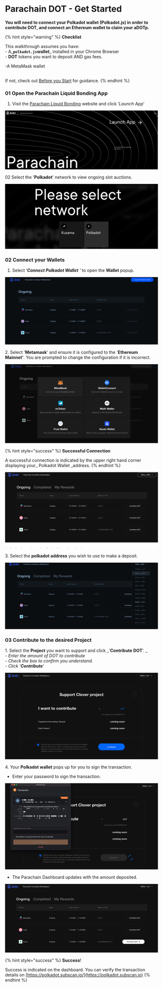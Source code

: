 # Parachain DOT - Get Started

**You will need to connect your Polkadot wallet (Polkadot.js) in order to contribute DOT, and connect an Ethereum wallet to claim your aDOTp.**

{% hint style="warning" %}
**Checklist**

This walkthrough assumes you have: \
\- A_**`polkadot.js`wallet**_ installed in your Chrome Browser\
\- **DOT** tokens you want to deposit AND gas fees.&#x20;

\-A MetaMask wallet

\
If not, check out [Before you Start](../../liquid-staking/polkadot/get-started.md) for guidance.&#x20;
{% endhint %}

### 01 Open the Parachain Liquid Bonding App

1. Visit the [Parachain Liquid Bonding](https://stakefi.ankr.com/parachain-bonds) website and click ‘_Launch App_’

![](<../../../.gitbook/assets/Screenshot 2021-11-08 at 14.41.19.png>)

02 Select the '**Polkadot**'  network to view ongoing slot auctions.

![](<../../../.gitbook/assets/Screenshot 2021-11-08 at 14.43.19.png>)

### 02 Connect your Wallets

1. Select ‘_**Connect Polkadot Wallet** '_ to open the **Wallet** popup.

![](<../../../.gitbook/assets/Screenshot 2021-11-08 at 14.49.38.png>)

2\. Select '**Metamask**' and ensure it is configured to the '**Ethereum Mainnet'**. You are prompted to change the configuration if it is incorrect.

![](<../../../.gitbook/assets/Screenshot 2021-11-08 at 14.50.51.png>)

{% hint style="success" %}
**Successful Connection**

A successful connection is indicated by the upper right hand corner displaying your_ Polkadot Wallet _address.&#x20;
{% endhint %}

![](<../../../.gitbook/assets/Screenshot 2021-11-08 at 14.55.06.png>)

3\. Select the **polkadot address** you wish to use to make a deposit.

![](<../../../.gitbook/assets/Screenshot 2021-11-08 at 14.57.06 (1).png>)

### 03 Contribute to the desired Project

1\. Select the **Project** you want to support and click _'**Contribute DOT**'. _\
_- _Enter the amount of DOT to contribute\
\- Check the box to confirm you understand.\
\- Click '_**Contribute**_'

![](<../../../.gitbook/assets/Screenshot 2021-11-08 at 14.59.55.png>)

4\. Your **Polkadot wallet** pops up for you to sign the transaction.&#x20;

* Enter your password to sign the transaction.&#x20;

![](<../../../.gitbook/assets/Screenshot 2021-11-08 at 15.02.08.png>)

* The Parachain Dashboard updates with the amount deposited.&#x20;

![](<../../../.gitbook/assets/Screenshot 2021-11-08 at 15.05.48.png>)

{% hint style="success" %}
**Success**!

Success is indicated on the dashboard. You can verify the transaction details on  [https://polkadot.subscan.io/](https://polkadot.subscan.io)
{% endhint %}
